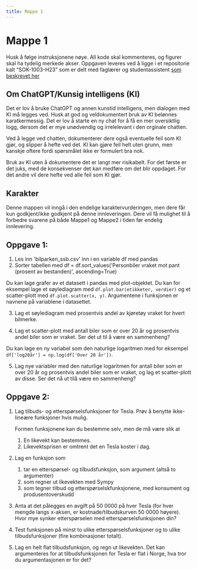```yaml
---
title: Mappe 1
---
```

# Mappe 1
Husk å følge instruksjonene nøye. All kode skal kommenteres, og figurer skal ha tydelig merkede akser. Oppgaven leveres ved å ligge i et repositorie 
kalt “SOK-1003-H23” som er delt med faglærer og studentassistent [som beskrevet her](https://uit-sok-1003-h23.github.io/semesteroppgave.html)


## Om ChatGPT/Kunsig intelligens (KI)
Det er lov å bruke ChatGPT og annen kunstid intelligens, men dialogen med KI må legges ved. Husk at god og veldokumentert bruk av KI belønnes karatkermessig. Det er lov å starte en ny chat
for å få en mer oversiktlig logg, dersom det er mye unødvendig og irrelelevant i den orginale chatten. 

Ved å legge ved chatten, dokumenterer dere også eventuelle feil som KI gjør, og slipper å hefte ved det. KI kan gjøre feil helt uten grunn, men kanskje oftere fordi spørsmålet ikke er formulert bra nok. 

Bruk av KI uten å dokumentere det er langt mer risikabelt. For det første er det 
juks, med de konsekvenser det kan medføre om det blir oppdaget. For det andre vil dere hefte ved alle feil som KI gjør. 

## Karakter
Denne mappen vil inngå i den endelige karaktervurderingen, men dere får kun godkjent/ikke godkjent på denne innleveringen. Dere vil få mulighet til å forbedre svarene 
på både Mappe1 og Mappe2 i tiden før endelig innlevering. 


## Oppgave 1:

1. Les inn 'bilparken_ssb.csv' inn i en variable df med pandas
2. Sorter tabellen med df = df.sort_values('Personbiler vraket mot pant (prosent av bestanden)', ascending=True) 

Du kan lage grafer av et datasett i pandas med plot-objektet. Du kan for eksempel lage et søylediagram med `df.plot.bar(etikketer, verdier)` og et scatter-plott med `df.plot.scatter(x, y)`. 
Argumentene i funksjonen er navnene på variablene i datasettet. 

3. Lag et søylediagram med prosentvis andel av kjøretøy vraket for hvert bilmerke. 

4. Lag et scatter-plott med antall biler som er over 20 år og prosentvis andel biler som er vraket. Ser det ut til å være en sammenheng?

Du kan lage en ny variabel som den naturlige logaritmen med for eksempel `df['log20år'] = np.log(df['Over 20 år'])`.


5. Lag nye variabler med den naturlige logaritmen for antall biler som er over 20 år og prosentvis andel biler som er vraket, og lag et scatter-plott av disse. Ser det nå ut tilå være en sammenheng?


## Oppgave 2:
1. Lag tilbuds- og etterspørselsfunksjoner for Tesla. Prøv å benytte ikke-lineære funksjoner hvis mulig.

   Formen funksjonene kan du bestemme selv, men de må være slik at 
    1. En likevekt kan bestemmes.
    2. Likevektsprisen er omtrent det en Tesla koster i dag.

2. Lag en funksjon som 
    1. tar en etterspørsel- og tilbudsfunksjon, som argument (altså to argumenter)
    2. som regner ut likevekten med Sympy
    3. som tegner tilbud og etterspørselskfunksjonene, med konsument og produsentoverskudd
    
4. Anta at det pålegges en avgift på 50 0000 på hver Tesla (for hver mengde langs x-aksen, er kostnade/tilbudskurven 50 0000 høyere). Hvor mye synker etterspørselen med etterspørselsfunksjonen din?
    
3. Test funksjonen på minst to ulike etterspørselsfunksjoner og to ulike tilbudsfunksjoner (fire kombinasjoner totalt).

4. Lag en helt flat tilbudsfunksjon, og regn ut likevekten. Det kan argumenteres for at tilbudsfunksjonen for Tesla er flat i Norge, hva tror du argumentasjonen er for det?








